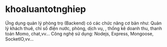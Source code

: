 # khoaluantotnghiep
Ứng dụng quản lý phòng trọ (Backend) có các chức năng cơ bản như: Quản lý khách thuê, chỉ số điện nước, phòng, dịch vụ, , thống kê doanh thu, thanh toán Momo, chat,vv...
Công nghệ sử dụng: Nodejs, Express, Mongoose, SocketIO,vv...
